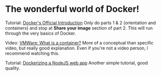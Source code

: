 # The wonderful world of Docker!

Tutorial: 
[Docker's Official Introduction](https://docs.docker.com/get-started/)
Only do parts 1 & 2 (orientation and containers) and stop at **Share your image** section of part 2.
This will run through the very basics of Docker.

Video:
[VMWare: What is a container?](https://www.youtube.com/watch?v=EnJ7qX9fkcU&t=45s)
More of a conceptual than specific video, but really good explanation. Even if you're not a video
person, I recommend watching this.

Tutorial:
[Dockerizing a NodeJS web app](https://nodejs.org/en/docs/guides/nodejs-docker-webapp/)
Another simple tutorial, good quality.



